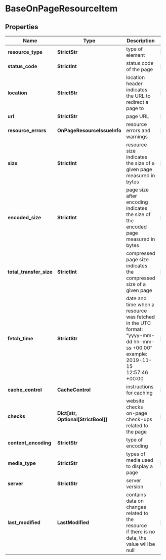 # BaseOnPageResourceItem


## Properties

| Name | Type | Description | Notes |
|------------ | ------------- | ------------- | -------------|
**resource_type** | **StrictStr** | type of element |[optional]|
**status_code** | **StrictInt** | status code of the page |[optional]|
**location** | **StrictStr** | location header<br>indicates the URL to redirect a page to |[optional]|
**url** | **StrictStr** | page URL |[optional]|
**resource_errors** | **OnPageResourceIssueInfo** | resource errors and warnings |[optional]|
**size** | **StrictInt** | resource size<br>indicates the size of a given page measured in bytes |[optional]|
**encoded_size** | **StrictInt** | page size after encoding<br>indicates the size of the encoded page measured in bytes |[optional]|
**total_transfer_size** | **StrictInt** | compressed page size<br>indicates the compressed size of a given page |[optional]|
**fetch_time** | **StrictStr** | date and time when a resource was fetched<br>in the UTC format: “yyyy-mm-dd hh-mm-ss +00:00”<br>example:<br>2019-11-15 12:57:46 +00:00 |[optional]|
**cache_control** | **CacheControl** | instructions for caching |[optional]|
**checks** | **Dict[str, Optional[StrictBool]]** | website checks<br>on-page check-ups related to the page |[optional]|
**content_encoding** | **StrictStr** | type of encoding |[optional]|
**media_type** | **StrictStr** | types of media used to display a page |[optional]|
**server** | **StrictStr** | server version |[optional]|
**last_modified** | **LastModified** | contains data on changes related to the resource<br>if there is no data, the value will be null |[optional]|